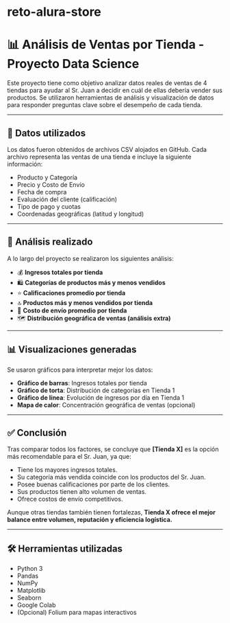 # reto-alura-store
# 📊 Análisis de Ventas por Tienda - Proyecto Data Science

Este proyecto tiene como objetivo analizar datos reales de ventas de 4 tiendas para ayudar al Sr. Juan a decidir en cuál de ellas debería vender sus productos. Se utilizaron herramientas de análisis y visualización de datos para responder preguntas clave sobre el desempeño de cada tienda.

---

## 📂 Datos utilizados

Los datos fueron obtenidos de archivos CSV alojados en GitHub. Cada archivo representa las ventas de una tienda e incluye la siguiente información:

- Producto y Categoría
- Precio y Costo de Envío
- Fecha de compra
- Evaluación del cliente (calificación)
- Tipo de pago y cuotas
- Coordenadas geográficas (latitud y longitud)

---

## 🧠 Análisis realizado

A lo largo del proyecto se realizaron los siguientes análisis:

- 💰 **Ingresos totales por tienda**
- 🛍️ **Categorías de productos más y menos vendidos**
- ⭐ **Calificaciones promedio por tienda**
- 🔝 **Productos más y menos vendidos por tienda**
- 🚚 **Costo de envío promedio por tienda**
- 🗺️ **Distribución geográfica de ventas (análisis extra)**

---

## 📊 Visualizaciones generadas

Se usaron gráficos para interpretar mejor los datos:

- **Gráfico de barras**: Ingresos totales por tienda
- **Gráfico de torta**: Distribución de categorías en Tienda 1
- **Gráfico de línea**: Evolución de ingresos por día en Tienda 1
- **Mapa de calor**: Concentración geográfica de ventas (opcional)

---

## ✅ Conclusión

Tras comparar todos los factores, se concluye que **[Tienda X]** es la opción más recomendable para el Sr. Juan, ya que:

- Tiene los mayores ingresos totales.
- Su categoría más vendida coincide con los productos del Sr. Juan.
- Posee buenas calificaciones por parte de los clientes.
- Sus productos tienen alto volumen de ventas.
- Ofrece costos de envío competitivos.

Aunque otras tiendas también tienen fortalezas, **Tienda X ofrece el mejor balance entre volumen, reputación y eficiencia logística.**

---

## 🛠 Herramientas utilizadas

- Python 3
- Pandas
- NumPy
- Matplotlib
- Seaborn
- Google Colab
- (Opcional) Folium para mapas interactivos



